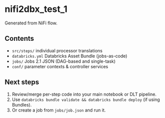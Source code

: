 # nifi2dbx_test_1

Generated from NiFi flow.

## Contents
- `src/steps/` individual processor translations
- `databricks.yml` Databricks Asset Bundle (jobs-as-code)
- `jobs/` Jobs 2.1 JSON (DAG-based and single-task)
- `conf/` parameter contexts & controller services

## Next steps
1. Review/merge per-step code into your main notebook or DLT pipeline.
2. Use `databricks bundle validate && databricks bundle deploy` (if using Bundles).
3. Or create a job from `jobs/job.json` and run it.